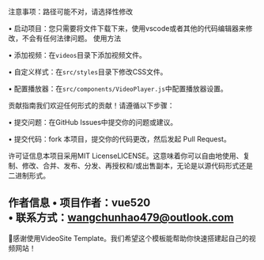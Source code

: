  注意事项：路径可能不对，请选择性修改

• 启动项目：您只需要将文件下载下来，使用vscode或者其他的代码编辑器来修改，不会有任何法律问题。
使用方法

• 添加视频：在`videos`目录下添加视频文件。


• 自定义样式：在`src/styles`目录下修改CSS文件。


• 配置播放器：在`src/components/VideoPlayer.js`中配置播放器设置。


贡献指南我们欢迎任何形式的贡献！请遵循以下步骤：


• 提交问题：在GitHub Issues中提交你的问题或建议。


• 提交代码：fork 本项目，提交你的代码更改，然后发起 Pull Request。


许可证信息本项目采用MIT LicenseLICENSE。这意味着你可以自由地使用、复制、修改、合并、发布、分发、再授权和/或出售副本，无论是以源代码形式还是二进制形式。


作者信息
• 项目作者：vue520  
• 联系方式：wangchunhao479@outlook.com
---


🚀感谢使用VideoSite Template。我们希望这个模板能帮助你快速搭建起自己的视频网站！
